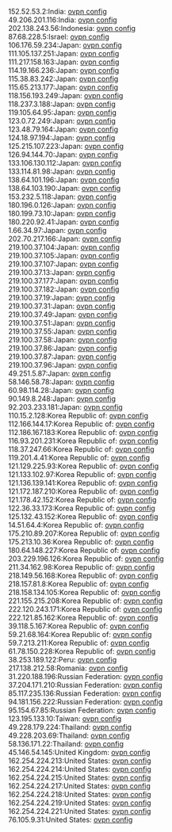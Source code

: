 152.52.53.2:India: [ovpn config](vpn/152_52_53_2.ovpn)  
49.206.201.116:India: [ovpn config](vpn/49_206_201_116.ovpn)  
202.138.243.56:Indonesia: [ovpn config](vpn/202_138_243_56.ovpn)  
87.68.228.5:Israel: [ovpn config](vpn/87_68_228_5.ovpn)  
106.176.59.234:Japan: [ovpn config](vpn/106_176_59_234.ovpn)  
111.105.137.251:Japan: [ovpn config](vpn/111_105_137_251.ovpn)  
111.217.158.163:Japan: [ovpn config](vpn/111_217_158_163.ovpn)  
114.19.166.236:Japan: [ovpn config](vpn/114_19_166_236.ovpn)  
115.38.83.242:Japan: [ovpn config](vpn/115_38_83_242.ovpn)  
115.65.213.177:Japan: [ovpn config](vpn/115_65_213_177.ovpn)  
118.156.193.249:Japan: [ovpn config](vpn/118_156_193_249.ovpn)  
118.237.3.188:Japan: [ovpn config](vpn/118_237_3_188.ovpn)  
119.105.64.95:Japan: [ovpn config](vpn/119_105_64_95.ovpn)  
123.0.72.249:Japan: [ovpn config](vpn/123_0_72_249.ovpn)  
123.48.79.164:Japan: [ovpn config](vpn/123_48_79_164.ovpn)  
124.18.97.194:Japan: [ovpn config](vpn/124_18_97_194.ovpn)  
125.215.107.223:Japan: [ovpn config](vpn/125_215_107_223.ovpn)  
126.94.144.70:Japan: [ovpn config](vpn/126_94_144_70.ovpn)  
133.106.130.112:Japan: [ovpn config](vpn/133_106_130_112.ovpn)  
133.114.81.98:Japan: [ovpn config](vpn/133_114_81_98.ovpn)  
138.64.101.196:Japan: [ovpn config](vpn/138_64_101_196.ovpn)  
138.64.103.190:Japan: [ovpn config](vpn/138_64_103_190.ovpn)  
153.232.5.118:Japan: [ovpn config](vpn/153_232_5_118.ovpn)  
180.196.0.126:Japan: [ovpn config](vpn/180_196_0_126.ovpn)  
180.199.73.10:Japan: [ovpn config](vpn/180_199_73_10.ovpn)  
180.220.92.41:Japan: [ovpn config](vpn/180_220_92_41.ovpn)  
1.66.34.97:Japan: [ovpn config](vpn/1_66_34_97.ovpn)  
202.70.217.166:Japan: [ovpn config](vpn/202_70_217_166.ovpn)  
219.100.37.104:Japan: [ovpn config](vpn/219_100_37_104.ovpn)  
219.100.37.105:Japan: [ovpn config](vpn/219_100_37_105.ovpn)  
219.100.37.107:Japan: [ovpn config](vpn/219_100_37_107.ovpn)  
219.100.37.13:Japan: [ovpn config](vpn/219_100_37_13.ovpn)  
219.100.37.177:Japan: [ovpn config](vpn/219_100_37_177.ovpn)  
219.100.37.182:Japan: [ovpn config](vpn/219_100_37_182.ovpn)  
219.100.37.19:Japan: [ovpn config](vpn/219_100_37_19.ovpn)  
219.100.37.31:Japan: [ovpn config](vpn/219_100_37_31.ovpn)  
219.100.37.49:Japan: [ovpn config](vpn/219_100_37_49.ovpn)  
219.100.37.51:Japan: [ovpn config](vpn/219_100_37_51.ovpn)  
219.100.37.55:Japan: [ovpn config](vpn/219_100_37_55.ovpn)  
219.100.37.58:Japan: [ovpn config](vpn/219_100_37_58.ovpn)  
219.100.37.86:Japan: [ovpn config](vpn/219_100_37_86.ovpn)  
219.100.37.87:Japan: [ovpn config](vpn/219_100_37_87.ovpn)  
219.100.37.96:Japan: [ovpn config](vpn/219_100_37_96.ovpn)  
49.251.5.87:Japan: [ovpn config](vpn/49_251_5_87.ovpn)  
58.146.58.78:Japan: [ovpn config](vpn/58_146_58_78.ovpn)  
60.98.114.28:Japan: [ovpn config](vpn/60_98_114_28.ovpn)  
90.149.8.248:Japan: [ovpn config](vpn/90_149_8_248.ovpn)  
92.203.233.181:Japan: [ovpn config](vpn/92_203_233_181.ovpn)  
110.15.2.128:Korea Republic of: [ovpn config](vpn/110_15_2_128.ovpn)  
112.166.144.17:Korea Republic of: [ovpn config](vpn/112_166_144_17.ovpn)  
112.186.167.183:Korea Republic of: [ovpn config](vpn/112_186_167_183.ovpn)  
116.93.201.231:Korea Republic of: [ovpn config](vpn/116_93_201_231.ovpn)  
118.37.247.66:Korea Republic of: [ovpn config](vpn/118_37_247_66.ovpn)  
119.201.4.41:Korea Republic of: [ovpn config](vpn/119_201_4_41.ovpn)  
121.129.225.93:Korea Republic of: [ovpn config](vpn/121_129_225_93.ovpn)  
121.133.102.97:Korea Republic of: [ovpn config](vpn/121_133_102_97.ovpn)  
121.136.139.141:Korea Republic of: [ovpn config](vpn/121_136_139_141.ovpn)  
121.172.187.210:Korea Republic of: [ovpn config](vpn/121_172_187_210.ovpn)  
121.178.42.152:Korea Republic of: [ovpn config](vpn/121_178_42_152.ovpn)  
122.36.33.173:Korea Republic of: [ovpn config](vpn/122_36_33_173.ovpn)  
125.132.43.152:Korea Republic of: [ovpn config](vpn/125_132_43_152.ovpn)  
14.51.64.4:Korea Republic of: [ovpn config](vpn/14_51_64_4.ovpn)  
175.210.89.207:Korea Republic of: [ovpn config](vpn/175_210_89_207.ovpn)  
175.213.10.36:Korea Republic of: [ovpn config](vpn/175_213_10_36.ovpn)  
180.64.148.227:Korea Republic of: [ovpn config](vpn/180_64_148_227.ovpn)  
203.229.196.126:Korea Republic of: [ovpn config](vpn/203_229_196_126.ovpn)  
211.34.162.98:Korea Republic of: [ovpn config](vpn/211_34_162_98.ovpn)  
218.149.56.168:Korea Republic of: [ovpn config](vpn/218_149_56_168.ovpn)  
218.157.81.8:Korea Republic of: [ovpn config](vpn/218_157_81_8.ovpn)  
218.158.134.105:Korea Republic of: [ovpn config](vpn/218_158_134_105.ovpn)  
221.155.215.208:Korea Republic of: [ovpn config](vpn/221_155_215_208.ovpn)  
222.120.243.171:Korea Republic of: [ovpn config](vpn/222_120_243_171.ovpn)  
222.121.85.162:Korea Republic of: [ovpn config](vpn/222_121_85_162.ovpn)  
39.118.5.167:Korea Republic of: [ovpn config](vpn/39_118_5_167.ovpn)  
59.21.68.164:Korea Republic of: [ovpn config](vpn/59_21_68_164.ovpn)  
59.7.213.211:Korea Republic of: [ovpn config](vpn/59_7_213_211.ovpn)  
61.78.150.228:Korea Republic of: [ovpn config](vpn/61_78_150_228.ovpn)  
38.253.189.122:Peru: [ovpn config](vpn/38_253_189_122.ovpn)  
217.138.212.58:Romania: [ovpn config](vpn/217_138_212_58.ovpn)  
31.220.188.196:Russian Federation: [ovpn config](vpn/31_220_188_196.ovpn)  
37.204.171.210:Russian Federation: [ovpn config](vpn/37_204_171_210.ovpn)  
85.117.235.136:Russian Federation: [ovpn config](vpn/85_117_235_136.ovpn)  
94.181.156.222:Russian Federation: [ovpn config](vpn/94_181_156_222.ovpn)  
95.154.67.85:Russian Federation: [ovpn config](vpn/95_154_67_85.ovpn)  
123.195.133.10:Taiwan: [ovpn config](vpn/123_195_133_10.ovpn)  
49.228.179.224:Thailand: [ovpn config](vpn/49_228_179_224.ovpn)  
49.228.203.69:Thailand: [ovpn config](vpn/49_228_203_69.ovpn)  
58.136.171.22:Thailand: [ovpn config](vpn/58_136_171_22.ovpn)  
45.146.54.145:United Kingdom: [ovpn config](vpn/45_146_54_145.ovpn)  
162.254.224.213:United States: [ovpn config](vpn/162_254_224_213.ovpn)  
162.254.224.214:United States: [ovpn config](vpn/162_254_224_214.ovpn)  
162.254.224.215:United States: [ovpn config](vpn/162_254_224_215.ovpn)  
162.254.224.217:United States: [ovpn config](vpn/162_254_224_217.ovpn)  
162.254.224.218:United States: [ovpn config](vpn/162_254_224_218.ovpn)  
162.254.224.219:United States: [ovpn config](vpn/162_254_224_219.ovpn)  
162.254.224.221:United States: [ovpn config](vpn/162_254_224_221.ovpn)  
76.105.9.31:United States: [ovpn config](vpn/76_105_9_31.ovpn)  
